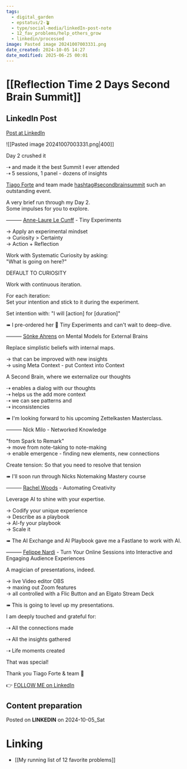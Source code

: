 ```yaml
---
tags:
  - digital_garden
  - epstatus/2-🪴
  - type/social-media/linkedIn-post-note
  - 12_fav_problems/help_others_grow
  - linkedin/processed
image: Pasted image 20241007003331.png
date_created: 2024-10-05 14:27
date_modified: 2025-06-25 00:01
---
```

# [[Reflection Time 2 Days Second Brain Summit]]

## LinkedIn Post

[Post at LinkedIn](https://www.linkedin.com/posts/sebastiankamilli_secondbrainsummit-activity-7248329143816192000-wns9?utm_source=share&utm_medium=member_desktop)

![[Pasted image 20241007003331.png|400]]

Day 2 crushed it  
  
⇢ and made it the best Summit I ever attended  
⇢ 5 sessions, 1 panel - dozens of insights  

[Tiago Forte](https://www.linkedin.com/in/tiagoforte/) and team made [hashtag#secondbrainsummit](https://www.linkedin.com/feed/hashtag/?keywords=secondbrainsummit&highlightedUpdateUrns=urn%3Ali%3Aactivity%3A7248329143816192000) such an outstanding event.  
  
A very brief run through my Day 2.  
Some impulses for you to explore.  
  
——— [Anne-Laure Le Cunff](https://www.linkedin.com/in/alecunff/) - Tiny Experiments  
  
→ Apply an experimental mindset  
→ Curiosity > Certainty  
→ Action + Reflection  
  
Work with Systematic Curiosity by asking:  
"What is going on here?"  
  
DEFAULT TO CURIOSITY  
  
Work with continuous iteration.  
  
For each iteration:  
Set your intention and stick to it during the experiment.  
  
Set intention with: "I will [action] for [duration]"  
  
➠ I pre-ordered her 📖 Tiny Experiments and can't wait to deep-dive.  
  
——— [Sönke Ahrens](https://www.linkedin.com/in/soenkeahrens/) on Mental Models for External Brains  
  
Replace simplistic beliefs with internal maps.  
  
→ that can be improved with new insights  
→ using Meta Context - put Context into Context  
  
A Second Brain, where we externalize our thoughts  
  
⇢ enables a dialog with our thoughts  
⇢ helps us the add more context  
⇢ we can see patterns and  
⇢ inconsistencies  
  
➠ I'm looking forward to his upcoming Zettelkasten Masterclass.  

——— Nick Milo - Networked Knowledge  
  
"from Spark to Remark"  
→ move from note-taking to note-making  
→ enable emergence - finding new elements, new connections  
  
Create tension: So that you need to resolve that tension  
  
➠ I'll soon run through Nicks Notemaking Mastery course  

——— [Rachel Woods](https://www.linkedin.com/in/woodsrach/) - Automating Creativity  
  
Leverage AI to shine with your expertise.  
  
→ Codify your unique experience  
→ Describe as a playbook  
→ AI-fy your playbook  
→ Scale it  
  
➠ The AI Exchange and AI Playbook gave me a Fastlane to work with AI.  

——— [Felippe Nardi](https://www.linkedin.com/in/felippenardi/) - Turn Your Online Sessions into Interactive and Engaging Audience Experiences  
  
A magician of presentations, indeed.  
  
→ live Video editor OBS  
→ maxing out Zoom features  
→ all controlled with a Flic Button and an Elgato Stream Deck  

➠ This is going to level up my presentations.  

I am deeply touched and grateful for:  
  
⇢ All the connections made  
  
⇢ All the insights gathered  
  
⇢ Life moments created  

That was special!  
  
Thank you Tiago Forte & team 💚  

👉 [FOLLOW ME on LinkedIn](https://www.linkedin.com/comm/mynetwork/discovery-see-all?usecase=PEOPLE_FOLLOWS&followMember=sebastiankamilli)

## Content preparation

Posted on **LINKEDIN** on 2024-10-05_Sat

# Linking

+ [[My running list of 12 favorite problems]]